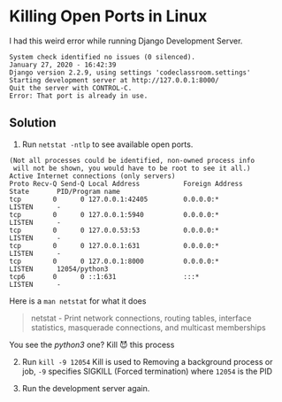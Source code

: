 # Killing Open Ports in Linux

I had this weird error while running Django Development Server.

```
System check identified no issues (0 silenced).
January 27, 2020 - 16:42:39
Django version 2.2.9, using settings 'codeclassroom.settings'
Starting development server at http://127.0.0.1:8000/
Quit the server with CONTROL-C.
Error: That port is already in use.
```

## Solution
1. Run `netstat -ntlp` to see available open ports.
```
(Not all processes could be identified, non-owned process info
 will not be shown, you would have to be root to see it all.)
Active Internet connections (only servers)
Proto Recv-Q Send-Q Local Address           Foreign Address         State       PID/Program name    
tcp        0      0 127.0.0.1:42405         0.0.0.0:*               LISTEN      -                   
tcp        0      0 127.0.0.1:5940          0.0.0.0:*               LISTEN      -                   
tcp        0      0 127.0.0.53:53           0.0.0.0:*               LISTEN      -                   
tcp        0      0 127.0.0.1:631           0.0.0.0:*               LISTEN      -                   
tcp        0      0 127.0.0.1:8000          0.0.0.0:*               LISTEN      12054/python3       
tcp6       0      0 ::1:631                 :::*                    LISTEN      -  
```

Here is a `man netstat` for what it does
> netstat  -  Print  network connections, routing tables, interface statistics,
       masquerade connections, and multicast memberships

You see the _python3_ one? Kill 😈 this process

2. Run `kill -9 12054`
Kill is used to Removing a background process or job, `-9` specifies SIGKILL (Forced termination) where `12054` is the PID

3. Run the development server again.
